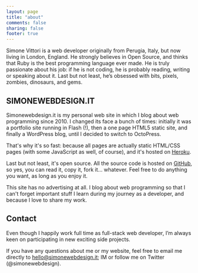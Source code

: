 ```yaml
---
layout: page
title: "about"
comments: false
sharing: false
footer: true
---
```


Simone Vittori is a web developer originally from Perugia, Italy, but now living in London, England. He strongly believes in Open Source, and thinks that Ruby is the best programming language ever made. He is truly passionate about his job: if he is not coding, he is probably reading, writing or speaking about it. Last but not least, he’s obsessed with bits, pixels, zombies, dinosaurs, and gems.

## SIMONEWEBDESIGN.IT

Simonewebdesign.it is my personal web site in which I blog about web programming since 2010. I changed its face a bunch of times: initially it was a portfolio site running in Flash (!), then a one page HTML5 static site, and finally a WordPress blog, until I decided to switch to OctoPress.

That's why it's so fast: because all pages are actually static HTML/CSS pages (with some JavaScript as well, of course), and it's hosted on [Heroku](https://www.heroku.com/).

Last but not least, it's open source. All the source code is hosted on [GitHub](https://github.com/simonewebdesign/simonewebdesign), so yes, you can read it, copy it, fork it... whatever. Feel free to do anything you want, as long as you enjoy it.

This site has no advertising at all. I blog about web programming so that I can't forget important stuff I learn during my journey as a developer, and because I love to share my work.

## Contact

Even though I happily work full time as full-stack web developer, I’m always keen on participating in new exciting side projects.

If you have any questions about me or my website, feel free to email me directly to hello@simonewebdesign.it; IM or follow me on Twitter (@simonewebdesign).